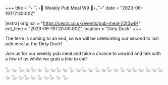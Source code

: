 +++
title = "⋆ ˚｡⋆🥞 Weekly Pub Meal W9 🥞⋆｡˚⋆"
date = "2023-06-19T17:30:00Z"

[extra]
original = "https://uwcs.co.uk/events/pub-meal-22t3w9/"    
ent_time = "2023-06-19T20:00:00Z"
location = "Dirty Duck"
+++

The term is coming to an end, so we will be celebrating our second to last pub meal at the Dirty Duck!

Join us for our weekly pub meal and take a chance to unwind and talk with a few of us whilst we grab a bite to eat!

𓅭 𓅰 𓅭 𓅰𓅭 𓅰 𓅭 𓅰𓅭 𓅰 𓅭 𓅰𓅭 𓅰 𓅭 𓅰𓅭 𓅰 𓅭 𓅰𓅭 𓅰 𓅭 𓅰𓅭 𓅰 𓅭 𓅰𓅭 𓅰 𓅭 𓅰𓅭 𓅰 𓅭
